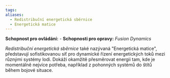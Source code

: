 ```yaml
---
tags: 
aliases:
  - Redistribuční energetická sběrnice
  - Energetická matice
---
```

**Schopnost pro ovládání:** -
**Schopnosti pro opravy:**  *Fusion Dynamics*

*Redistribuční energetická sběrnice* také nazývaná "Energetická matice", představují sofistikovanou síť pro dynamické řízení energetických toků mezi různými systémy lodi. Dokáží okamžitě přesměrovat energii tam, kde je momentálně nejvíce potřeba, například z pohonných systémů do štítů během bojové situace.